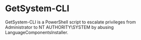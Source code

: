 # GetSystem-CLI
GetSystem-CLI is a PowerShell script to escalate privileges from Administrator to NT AUTHORITY\SYSTEM by abusing LanguageComponentsInstaller.
